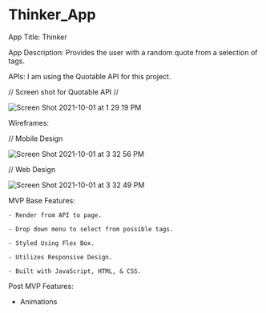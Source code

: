 # Thinker_App
App Title: Thinker

App Description: Provides the user with a random quote from a selection of tags. 

APIs: I am using the Quotable API for this project. 




// Screen shot for Quotable API //

![Screen Shot 2021-10-01 at 1 29 19 PM](https://user-images.githubusercontent.com/91752553/135662655-8de2b2b4-7966-49bd-ae75-397fed47562b.png)


Wireframes: 

// Mobile Design


![Screen Shot 2021-10-01 at 3 32 56 PM](https://user-images.githubusercontent.com/91752553/135676814-c071a99e-a364-43fe-a52d-1a68075d6cd6.png)



// Web Design


![Screen Shot 2021-10-01 at 3 32 49 PM](https://user-images.githubusercontent.com/91752553/135676837-d7b9ed79-5e42-4991-bdbf-fee0c0320ef9.png)



MVP Base Features: 
    
    - Render from API to page.
    
    - Drop down menu to select from possible tags.
    
    - Styled Using Flex Box.
    
    - Utilizes Responsive Design.
    
    - Built with JavaScript, HTML, & CSS.
    
Post MVP Features: 
   
   - Animations 
    
  
